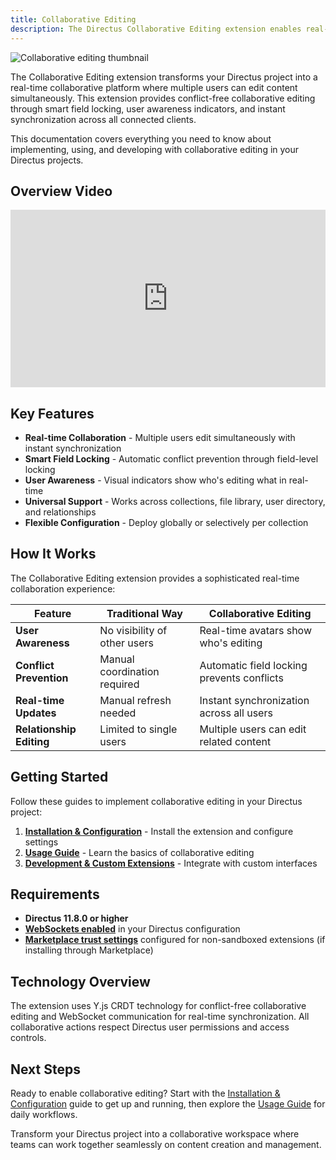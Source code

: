 ```yaml
---
title: Collaborative Editing
description: The Directus Collaborative Editing extension enables real-time data synchronization and collaborative editing across collections, allowing multiple users to edit content simultaneously without conflicts.
---
```


![Collaborative editing thumbnail](/img/collaborative-post.png)

The Collaborative Editing extension transforms your Directus project into a real-time collaborative platform where multiple users can edit content simultaneously. This extension provides conflict-free collaborative editing through smart field locking, user awareness indicators, and instant synchronization across all connected clients.

This documentation covers everything you need to know about implementing, using, and developing with collaborative editing in your Directus projects.

## Overview Video

<div style="padding:56.33% 0 0 0;position:relative;"><iframe src="https://www.youtube.com/embed//R2Tx35sLm3I" frameborder="0" allow="autoplay; fullscreen; picture-in-picture; clipboard-write; encrypted-media" style="position:absolute;top:0;left:0;width:100%;height:100%;" title="Directus-Visual-Editor-Preview"></iframe></div>

## Key Features

- **Real-time Collaboration** - Multiple users edit simultaneously with instant synchronization
- **Smart Field Locking** - Automatic conflict prevention through field-level locking
- **User Awareness** - Visual indicators show who's editing what in real-time
- **Universal Support** - Works across collections, file library, user directory, and relationships
- **Flexible Configuration** - Deploy globally or selectively per collection

## How It Works

The Collaborative Editing extension provides a sophisticated real-time collaboration experience:

| Feature | Traditional Way | Collaborative Editing |
|---------|-------------------|----------------------|
| **User Awareness** | No visibility of other users | Real-time avatars show who's editing |
| **Conflict Prevention** | Manual coordination required | Automatic field locking prevents conflicts |
| **Real-time Updates** | Manual refresh needed | Instant synchronization across all users |
| **Relationship Editing** | Limited to single users | Multiple users can edit related content |


## Getting Started

Follow these guides to implement collaborative editing in your Directus project:

1. **[Installation & Configuration](/guides/content/collaborative-editing/installation)** - Install the extension and configure settings
2. **[Usage Guide](/guides/content/collaborative-editing/usage)** - Learn the basics of collaborative editing
3. **[Development & Custom Extensions](/guides/content/collaborative-editing/development)** - Integrate with custom interfaces

## Requirements

- **Directus 11.8.0 or higher**
- **[WebSockets enabled](/configuration/realtime)** in your Directus configuration
- **[Marketplace trust settings](/configuration/extensions#marketplace)** configured for non-sandboxed extensions (if installing through Marketplace)

## Technology Overview

The extension uses Y.js CRDT technology for conflict-free collaborative editing and WebSocket communication for real-time synchronization. All collaborative actions respect Directus user permissions and access controls.


## Next Steps

Ready to enable collaborative editing? Start with the [Installation & Configuration](/guides/content/collaborative-editing/installation) guide to get up and running, then explore the [Usage Guide](/guides/content/collaborative-editing/usage) for daily workflows.

Transform your Directus project into a collaborative workspace where teams can work together seamlessly on content creation and management.

